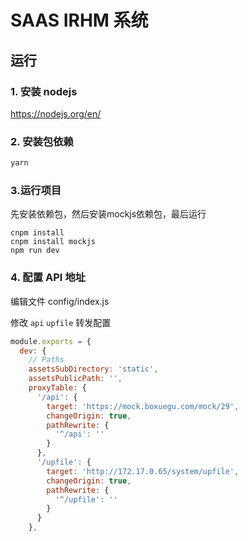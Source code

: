 # SAAS IRHM 系统

## 运行

### 1. 安装 nodejs

https://nodejs.org/en/



### 2. 安装包依赖

```sh
yarn
```



### 3.运行项目

先安装依赖包，然后安装mockjs依赖包，最后运行

```shell
cnpm install 
cnpm install mockjs
npm run dev
```



### 4. 配置 API 地址

编辑文件 config/index.js

修改 `api` `upfile` 转发配置

```js
module.exports = {
  dev: {
    // Paths
    assetsSubDirectory: 'static',
    assetsPublicPath: '',
    proxyTable: {
      '/api': {
        target: 'https://mock.boxuegu.com/mock/29',
        changeOrigin: true,
        pathRewrite: {
          '^/api': ''
        }
      },
      '/upfile': {
        target: 'http://172.17.0.65/system/upfile',
        changeOrigin: true,
        pathRewrite: {
          '^/upfile': ''
        }
      }
    },
```

